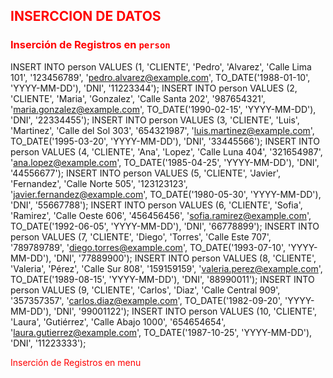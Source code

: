 ## <span style="color: red;">INSERCCION DE DATOS</span>

### <span style="color: red;">Inserción de Registros en `person`</span>

INSERT INTO person VALUES (1, 'CLIENTE', 'Pedro', 'Alvarez', 'Calle Lima 101', '123456789', 'pedro.alvarez@example.com', TO_DATE('1988-01-10', 'YYYY-MM-DD'), 'DNI', '11223344');
INSERT INTO person VALUES (2, 'CLIENTE', 'Maria', 'Gonzalez', 'Calle Santa 202', '987654321', 'maria.gonzalez@example.com', TO_DATE('1990-02-15', 'YYYY-MM-DD'), 'DNI', '22334455');
INSERT INTO person VALUES (3, 'CLIENTE', 'Luis', 'Martinez', 'Calle del Sol 303', '654321987', 'luis.martinez@example.com', TO_DATE('1995-03-20', 'YYYY-MM-DD'), 'DNI', '33445566');
INSERT INTO person VALUES (4, 'CLIENTE', 'Ana', 'Lopez', 'Calle Luna 404', '321654987', 'ana.lopez@example.com', TO_DATE('1985-04-25', 'YYYY-MM-DD'), 'DNI', '44556677');
INSERT INTO person VALUES (5, 'CLIENTE', 'Javier', 'Fernandez', 'Calle Norte 505', '123123123', 'javier.fernandez@example.com', TO_DATE('1980-05-30', 'YYYY-MM-DD'), 'DNI', '55667788');
INSERT INTO person VALUES (6, 'CLIENTE', 'Sofia', 'Ramirez', 'Calle Oeste 606', '456456456', 'sofia.ramirez@example.com', TO_DATE('1992-06-05', 'YYYY-MM-DD'), 'DNI', '66778899');
INSERT INTO person VALUES (7, 'CLIENTE', 'Diego', 'Torres', 'Calle Este 707', '789789789', 'diego.torres@example.com', TO_DATE('1993-07-10', 'YYYY-MM-DD'), 'DNI', '77889900');
INSERT INTO person VALUES (8, 'CLIENTE', 'Valeria', 'Pérez', 'Calle Sur 808', '159159159', 'valeria.perez@example.com', TO_DATE('1989-08-15', 'YYYY-MM-DD'), 'DNI', '88990011');
INSERT INTO person VALUES (9, 'CLIENTE', 'Carlos', 'Diaz', 'Calle Central 909', '357357357', 'carlos.diaz@example.com', TO_DATE('1982-09-20', 'YYYY-MM-DD'), 'DNI', '99001122');
INSERT INTO person VALUES (10, 'CLIENTE', 'Laura', 'Gutiérrez', 'Calle Abajo 1000', '654654654', 'laura.gutierrez@example.com', TO_DATE('1987-10-25', 'YYYY-MM-DD'), 'DNI', '11223333');

<span style="color: red;">Inserción de Registros en menu</span>

